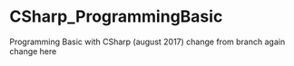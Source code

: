 # CSharp_ProgrammingBasic
Programming Basic with CSharp (august 2017)
change from branch
again change here